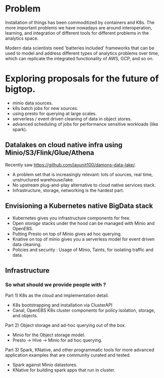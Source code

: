 # Problem

Installation of things has been commoditized by containers and K8s.  The more important
problems we have nowadays are around interoperation, learning, and integration of different
tools for different problems in the analytics space.

Modern data scientists need 'batteries included' frameworks that can be used to model and
address different types of analytics problems over time, which can replicate the integrated
functionality of AWS, GCP, and so on.

# Exploring proposals for the future of bigtop.

- minio data sources.
- k8s batch jobs for new sources.
- using presto for querying at large scales.
- serverless / event driven cleaning of data in object stores.
- advanced scheduling of jobs for performance sensitive workloads (like spark).

## Datalakes on cloud native infra using Minio/S3/Flink/Glue/Athena 

Recently saw https://github.com/jayunit100/damons-data-lake/.
- A problem set that is increasingly relevant: lots of sources, real time, unstructured warehouse/lake.
- No upstream plug-and-play alternative to cloud native services stack.
- Infrastructure, storage, networking is the hardest part.

## Envisioning a Kubernetes native BigData stack

- Kubernetes gives you infrastructure components for free.
- Open *storage* stacks under the hood can be managed with Minio and OpenEBS.
- Putting Presto on top of Minio gives ad hoc querying.
- Knative on top of minio gives you a serverless model for event driven data cleaning.
- Policies and security : Usage of Minio, Taints, for isolating traffic and data.

## Infrastructure

### So what should we provide people with ? 

Part 1) K8s as the cloud and implementation detail.

- K8s bootstrapping and installation via ClusterAPI
- Canal, OpenEBS K8s cluster components for policy isolation, storage, and objects.

Part 2) Object storage and ad-hoc querying out of the box.

- Minio for the Object storage model.
- Presto -> Hive -> Minio for ad hoc querying.

Part 3) Spark, KNative, and other programmatic tools for more advanced application
examples that are community curated and tested. 

- Spark against Minio datastores.
- KNative for building spark apps that run in cluster.



